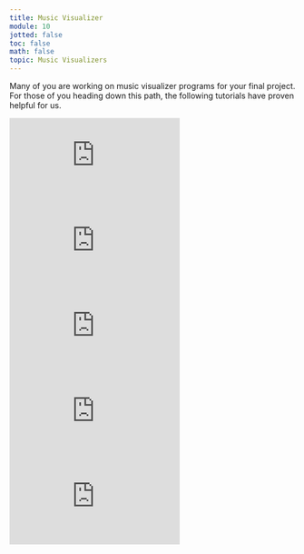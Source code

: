 ```yaml
---
title: Music Visualizer
module: 10
jotted: false
toc: false
math: false
topic: Music Visualizers
---
```


Many of you are working on music visualizer programs for your final project. For those of you heading down this path, the following tutorials have proven helpful for us.

<div class="embed-responsive embed-responsive-16by9"><iframe class="embed-responsive-item" src="https://www.youtube.com/embed/shj4473s96Y" frameborder="0" allow="accelerometer; autoplay; encrypted-media; gyroscope; picture-in-picture" allowfullscreen></iframe></div>

<div class="embed-responsive embed-responsive-16by9"><iframe class="embed-responsive-item" src="https://www.youtube.com/embed/M8X_FFB-ikQ" frameborder="0" allow="accelerometer; autoplay; encrypted-media; gyroscope; picture-in-picture" allowfullscreen></iframe></div>

<div class="embed-responsive embed-responsive-16by9"><iframe class="embed-responsive-item" src="https://www.youtube.com/embed/jf718jbSoTU" frameborder="0" allow="accelerometer; autoplay; encrypted-media; gyroscope; picture-in-picture" allowfullscreen></iframe></div>

<div class="embed-responsive embed-responsive-16by9"><iframe class="embed-responsive-item" src="https://www.youtube.com/embed/QPzYNAyxC70" frameborder="0" allow="accelerometer; autoplay; encrypted-media; gyroscope; picture-in-picture" allowfullscreen></iframe></div>

<div class="embed-responsive embed-responsive-16by9"><iframe class="embed-responsive-item" src="https://www.youtube.com/embed/NJE48IVzNVc" frameborder="0" allow="accelerometer; autoplay; encrypted-media; gyroscope; picture-in-picture" allowfullscreen></iframe></div>
